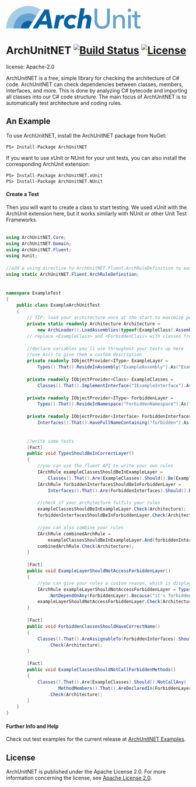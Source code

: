 <img src="Logo/ArchUnit-Logo.png" height="64" alt="ArchUnit">

# ArchUnitNET [![Build Status](https://travis-ci.com/TNG/ArchUnitNET.svg?branch=master)](https://travis-ci.com/TNG/ArchUnitNET) [![License](https://img.shields.io/badge/License-Apache%202.0-blue.svg)](https://github.com/TNG/ArchUnitNET/blob/master/LICENSE)

license: Apache-2.0

ArchUnitNET is a free, simple library for checking the architecture of C# code. ArchUnitNET can check dependencies between
classes, members, interfaces, and more. This is done by analyzing C# bytecode and importing all classes into our C# code
structure. The main focus of ArchUnitNET is to automatically test architecture and coding rules.

## An Example
To use ArchUnitNET, install the ArchUnitNET package from NuGet:
```
PS> Install-Package ArchUnitNET
```
If you want to use xUnit or NUnit for your unit tests, you can also install the corresponding ArchUnit extension:
```
PS> Install-Package ArchUnitNET.xUnit
PS> Install-Package ArchUnitNET.NUnit
```
#### Create a Test
Then you will want to create a class to start testing. We used xUnit with the ArchUnit extension here, but it works similarly with NUnit or other Unit Test Frameworks.
```cs

using ArchUnitNET.Core;
using ArchUnitNET.Domain;
using ArchUnitNET.Fluent;
using Xunit;

//add a using directive to ArchUnitNET.Fluent.ArchRuleDefinition to easily define ArchRules
using static ArchUnitNET.Fluent.ArchRuleDefinition;


namespace ExampleTest
{
    public class ExampleArchUnitTest
    {
        // TIP: load your architecture once at the start to maximize performance of your tests
        private static readonly Architecture Architecture =
            new ArchLoader().LoadAssemblies(typeof(ExampleClass).Assembly, typeof(ForbiddenClass).Assembly).Build();
        // replace <ExampleClass> and <ForbiddenClass> with classes from the assemblies you want to test

        //declare variables you'll use throughout your tests up here
        //use As() to give them a custom description
        private readonly IObjectProvider<IType> ExampleLayer =
            Types().That().ResideInAssembly("ExampleAssembly").As("Example Layer");

        private readonly IObjectProvider<Class> ExampleClasses =
            Classes().That().ImplementInterface("IExampleInterface").As("Example Classes");

        private readonly IObjectProvider<IType> ForbiddenLayer =
            Types().That().ResideInNamespace("ForbiddenNamespace").As("Forbidden Layer");

        private readonly IObjectProvider<Interface> ForbiddenInterfaces =
            Interfaces().That().HaveFullNameContaining("forbidden").As("Forbidden Interfaces");


        //write some tests
        [Fact]
        public void TypesShouldBeInCorrectLayer()
        {
            //you can use the fluent API to write your own rules
            IArchRule exampleClassesShouldBeInExampleLayer =
                Classes().That().Are(ExampleClasses).Should().Be(ExampleLayer);
            IArchRule forbiddenInterfacesShouldBeInForbiddenLayer =
                Interfaces().That().Are(ForbiddenInterfaces).Should().Be(ForbiddenLayer);

            //check if your architecture fulfils your rules
            exampleClassesShouldBeInExampleLayer.Check(Architecture);
            forbiddenInterfacesShouldBeInForbiddenLayer.Check(Architecture);

            //you can also combine your rules
            IArchRule combinedArchRule =
                exampleClassesShouldBeInExampleLayer.And(forbiddenInterfacesShouldBeInForbiddenLayer);
            combinedArchRule.Check(Architecture);
        }

        [Fact]
        public void ExampleLayerShouldNotAccessForbiddenLayer()
        {
            //you can give your rules a custom reason, which is displayed when it fails (together with the types that failed the rule)
            IArchRule exampleLayerShouldNotAccessForbiddenLayer = Types().That().Are(ExampleLayer).Should()
                .NotDependOnAny(ForbiddenLayer).Because("it's forbidden");
            exampleLayerShouldNotAccessForbiddenLayer.Check(Architecture);
        }

        [Fact]
        public void ForbiddenClassesShouldHaveCorrectName()
        {
            Classes().That().AreAssignableTo(ForbiddenInterfaces).Should().HaveNameContaining("forbidden")
                .Check(Architecture);
        }

        [Fact]
        public void ExampleClassesShouldNotCallForbiddenMethods()
        {
            Classes().That().Are(ExampleClasses).Should().NotCallAny(
                    MethodMembers().That().AreDeclaredIn(ForbiddenLayer).Or().HaveNameContaining("forbidden"))
                .Check(Architecture);
        }
    }
}
```


#### Further Info and Help
Check out test examples for the current release at 
[ArchUnitNET Examples](https://github.com/TNG/ArchUnitNET/tree/master/ExampleTest "ExampleTests").


## License
ArchUnitNET is published under the Apache License 2.0. For more information concerning the license, see
[Apache License 2.0](http://www.apache.org/licenses/LICENSE-2.0).
